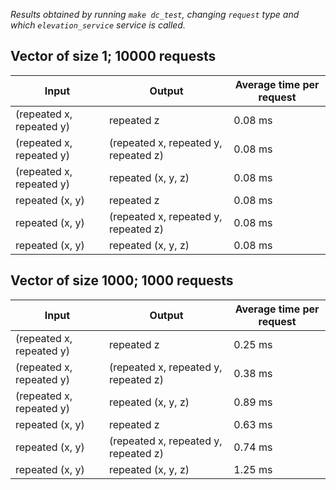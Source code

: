 _Results obtained by running `make dc_test`, changing `request` type and which `elevation_service` service is called._

## Vector of size 1; 10000 requests

Input                    | Output               | Average time per request
-------------------------|--------------------------------------|--------
(repeated x, repeated y) | repeated z                           | 0.08 ms
(repeated x, repeated y) | (repeated x, repeated y, repeated z) | 0.08 ms
(repeated x, repeated y) | repeated (x, y, z)                   | 0.08 ms
repeated (x, y)          | repeated z                           | 0.08 ms
repeated (x, y)          | (repeated x, repeated y, repeated z) | 0.08 ms
repeated (x, y)          | repeated (x, y, z)                   | 0.08 ms

## Vector of size 1000; 1000 requests

Input                    | Output              | Average time per request
-------------------------|--------------------------------------|--------
(repeated x, repeated y) | repeated z                           | 0.25 ms
(repeated x, repeated y) | (repeated x, repeated y, repeated z) | 0.38 ms
(repeated x, repeated y) | repeated (x, y, z)                   | 0.89 ms
repeated (x, y)          | repeated z                           | 0.63 ms
repeated (x, y)          | (repeated x, repeated y, repeated z) | 0.74 ms
repeated (x, y)          | repeated (x, y, z)                   | 1.25 ms
